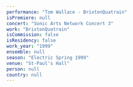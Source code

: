 ```yaml
---
performance: "Tom Wallace - BrixtonQuatrain"
isPremiere: null
concert: "Sonic Arts Network Concert 3"
work: "BrixtonQuatrain"
isCommission: false
isResidency: false
work_year: "1999"
ensemble: null
season: "Electric Spring 1999"
venue: "St-Paul's Hall"
person: null
country: null
---
```


